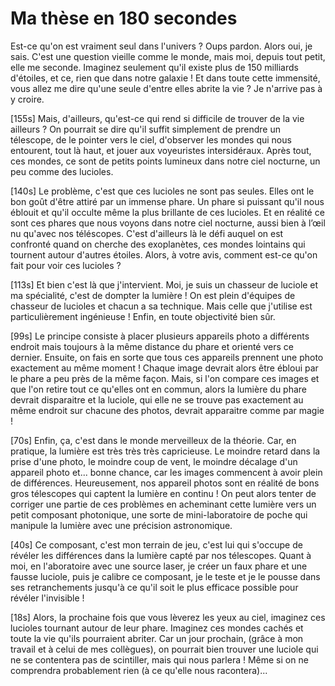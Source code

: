 Ma thèse en 180 secondes
========================

Est-ce qu'on est vraiment seul dans l'univers ? Oups pardon. Alors oui, je sais. C'est une question vieille comme le monde, mais moi, depuis tout petit, elle me seconde. Imaginez seulement qu'il existe plus de 150 milliards d'étoiles, et ce, rien que dans notre galaxie ! Et dans toute cette immensité, vous allez me dire qu'une seule d'entre elles abrite la vie ? Je n'arrive pas à y croire.

[155s] Mais, d'ailleurs, qu'est-ce qui rend si difficile de trouver de la vie ailleurs ? On pourrait se dire qu'il suffit simplement de prendre un télescope, de le pointer vers le ciel, d'observer les mondes qui nous entourent, tout là haut, et jouer aux voyeuristes intersidéraux. Après tout, ces mondes, ce sont de petits points lumineux dans notre ciel nocturne, un peu comme des lucioles.

[140s] Le problème, c'est que ces lucioles ne sont pas seules. Elles ont le bon goût d'être attiré par un immense phare. Un phare si puissant qu'il nous éblouit et qu'il occulte même la plus brillante de ces lucioles. Et en réalité ce sont ces phares que nous voyons dans notre ciel nocturne, aussi bien à l’œil nu qu'avec nos téléscopes. C'est d'ailleurs là le défi auquel on est confronté quand on cherche des exoplanètes, ces mondes lointains qui tournent autour d'autres étoiles. Alors, à votre avis, comment est-ce qu'on fait pour voir ces lucioles ?

[113s] Et bien c'est là que j'intervient. Moi, je suis un chasseur de luciole et ma spécialité, c'est de dompter la lumière ! On est plein d'équipes de chasseur de lucioles et chacun a sa technique. Mais celle que j'utilise est particulièrement ingénieuse ! Enfin, en toute objectivité bien sûr.

[99s] Le principe consiste à placer plusieurs appareils photo a différents endroit mais toujours à la même distance du phare et orienté vers ce dernier. Ensuite, on fais en sorte que tous ces appareils prennent une photo exactement au même moment ! Chaque image devrait alors être ébloui par le phare a peu près de la même façon. Mais, si l'on compare ces images et que l'on retire tout ce qu'elles ont en commun, alors la lumière du phare devrait disparaitre et la luciole, qui elle ne se trouve pas exactement au même endroit sur chacune des photos, devrait apparaitre comme par magie !

[70s] Enfin, ça, c'est dans le monde merveilleux de la théorie. Car, en pratique, la lumière est très très très capricieuse. Le moindre retard dans la prise d'une photo, le moindre coup de vent, le moindre décalage d'un appareil photo et... bonne chance, car les images commencent à avoir plein de différences. Heureusement, nos appareil photos sont en réalité de bons gros télescopes qui captent la lumière en continu ! On peut alors tenter de corriger une partie de ces problèmes en acheminant cette lumière vers un petit composant photonique, une sorte de mini-laboratoire de poche qui manipule la lumière avec une précision astronomique.

[40s] Ce composant, c'est mon terrain de jeu, c'est lui qui s'occupe de révéler les différences dans la lumière capté par nos télescopes. Quant à moi, en l'aboratoire avec une source laser, je créer un faux phare et une fausse luciole, puis je calibre ce composant, je le teste et je le pousse dans ses retranchements jusqu'à ce qu'il soit le plus efficace possible pour révéler l'invisible !

[18s] Alors, la prochaine fois que vous lèverez les yeux au ciel, imaginez ces lucioles tournant autour de leur phare. Imaginez ces mondes cachés et toute la vie qu'ils pourraient abriter. Car un jour prochain, (grâce à mon travail et à celui de mes collègues), on pourrait bien trouver une luciole qui ne se contentera pas de scintiller, mais qui nous parlera ! Même si on ne comprendra probablement rien (à ce qu'elle nous racontera)...